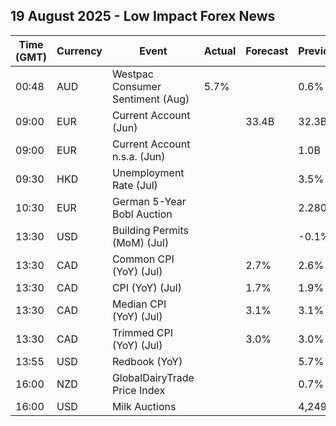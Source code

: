 ## 19 August 2025 - Low Impact Forex News

| Time (GMT) | Currency | Event | Actual | Forecast | Previous |
|------|----------|-------|--------|----------|----------|
| 00:48 | AUD | Westpac Consumer Sentiment (Aug) | 5.7% |  | 0.6% |
| 09:00 | EUR | Current Account (Jun) |  | 33.4B | 32.3B |
| 09:00 | EUR | Current Account n.s.a. (Jun) |  |  | 1.0B |
| 09:30 | HKD | Unemployment Rate (Jul) |  |  | 3.5% |
| 10:30 | EUR | German 5-Year Bobl Auction |  |  | 2.280% |
| 13:30 | USD | Building Permits (MoM) (Jul) |  |  | -0.1% |
| 13:30 | CAD | Common CPI (YoY) (Jul) |  | 2.7% | 2.6% |
| 13:30 | CAD | CPI (YoY) (Jul) |  | 1.7% | 1.9% |
| 13:30 | CAD | Median CPI (YoY) (Jul) |  | 3.1% | 3.1% |
| 13:30 | CAD | Trimmed CPI (YoY) (Jul) |  | 3.0% | 3.0% |
| 13:55 | USD | Redbook (YoY) |  |  | 5.7% |
| 16:00 | NZD | GlobalDairyTrade Price Index |  |  | 0.7% |
| 16:00 | USD | Milk Auctions |  |  | 4,249.0 |
